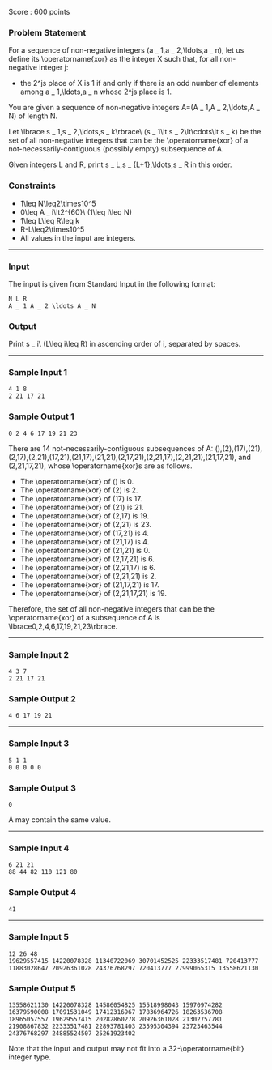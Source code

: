 Score : 600 points

### Problem Statement

For a sequence of non-negative integers (a \_ 1,a \_ 2,\ldots,a \_ n), let us define its \operatorname{xor} as the integer X such that, for all non-negative integer j:

* the 2^js place of X is 1 if and only if there is an odd number of elements among a \_ 1,\ldots,a \_ n whose 2^js place is 1.

You are given a sequence of non-negative integers A=(A \_ 1,A \_ 2,\ldots,A \_ N) of length N.

Let \lbrace s \_ 1,s \_ 2,\ldots,s \_ k\rbrace\ (s \_ 1\lt s \_ 2\lt\cdots\lt s \_ k) be the set of all non-negative integers that can be the \operatorname{xor} of a not-necessarily-contiguous (possibly empty) subsequence of A.

Given integers L and R, print s \_ L,s \_ {L+1},\ldots,s \_ R in this order.

### Constraints

* 1\leq N\leq2\times10^5
* 0\leq A \_ i\lt2^{60}\ (1\leq i\leq N)
* 1\leq L\leq R\leq k
* R-L\leq2\times10^5
* All values in the input are integers.

---

### Input

The input is given from Standard Input in the following format:

```
N L R
A _ 1 A _ 2 \ldots A _ N
```

### Output

Print s \_ i\ (L\leq i\leq R) in ascending order of i, separated by spaces.

---

### Sample Input 1

```
4 1 8
2 21 17 21
```

### Sample Output 1

```
0 2 4 6 17 19 21 23
```

There are 14 not-necessarily-contiguous subsequences of A: (),(2),(17),(21),(2,17),(2,21),(17,21),(21,17),(21,21),(2,17,21),(2,21,17),(2,21,21),(21,17,21), and (2,21,17,21),
whose \operatorname{xor}s are as follows.

* The \operatorname{xor} of () is 0.
* The \operatorname{xor} of (2) is 2.
* The \operatorname{xor} of (17) is 17.
* The \operatorname{xor} of (21) is 21.
* The \operatorname{xor} of (2,17) is 19.
* The \operatorname{xor} of (2,21) is 23.
* The \operatorname{xor} of (17,21) is 4.
* The \operatorname{xor} of (21,17) is 4.
* The \operatorname{xor} of (21,21) is 0.
* The \operatorname{xor} of (2,17,21) is 6.
* The \operatorname{xor} of (2,21,17) is 6.
* The \operatorname{xor} of (2,21,21) is 2.
* The \operatorname{xor} of (21,17,21) is 17.
* The \operatorname{xor} of (2,21,17,21) is 19.

Therefore, the set of all non-negative integers that can be the \operatorname{xor} of a subsequence of A is \lbrace0,2,4,6,17,19,21,23\rbrace.

---

### Sample Input 2

```
4 3 7
2 21 17 21
```

### Sample Output 2

```
4 6 17 19 21
```

---

### Sample Input 3

```
5 1 1
0 0 0 0 0
```

### Sample Output 3

```
0
```

A may contain the same value.

---

### Sample Input 4

```
6 21 21
88 44 82 110 121 80
```

### Sample Output 4

```
41
```

---

### Sample Input 5

```
12 26 48
19629557415 14220078328 11340722069 30701452525 22333517481 720413777 11883028647 20926361028 24376768297 720413777 27999065315 13558621130
```

### Sample Output 5

```
13558621130 14220078328 14586054825 15518998043 15970974282 16379590008 17091531049 17412316967 17836964726 18263536708 18965057557 19629557415 20282860278 20926361028 21302757781 21908867832 22333517481 22893781403 23595304394 23723463544 24376768297 24885524507 25261923402
```

Note that the input and output may not fit into a 32-\operatorname{bit} integer type.